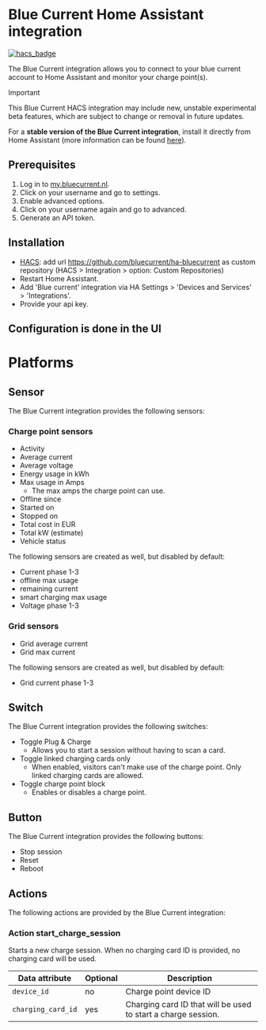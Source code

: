 # Blue Current Home Assistant integration

[![hacs_badge](https://img.shields.io/badge/HACS-Custom-41BDF5.svg?style=for-the-badge)](https://github.com/hacs/integration)

The Blue Current integration allows you to connect to your blue current account to Home Assistant and monitor your charge point(s).

> [!IMPORTANT]
> This Blue Current HACS integration may include new, unstable experimental beta features, which are subject to change or removal in future updates.
>
> For a **stable version of the Blue Current integration**, install it directly from Home Assistant (more information can be found [here](https://www.home-assistant.io/integrations/blue_current/)).

## Prerequisites
1. Log in to [my.bluecurrent.nl](https://my.bluecurrent.nl/).
2. Click on your username and go to settings.
3. Enable advanced options.
4. Click on your username again and go to advanced.
5. Generate an API token.


## Installation

-  [HACS](https://hacs.xyz/): add url https://github.com/bluecurrent/ha-bluecurrent as custom repository (HACS > Integration > option: Custom Repositories)
- Restart Home Assistant.
- Add 'Blue current' integration via HA Settings > 'Devices and Services' > 'Integrations'.
- Provide your api key.

## Configuration is done in the UI

# Platforms

## Sensor
The Blue Current integration provides the following sensors:
### Charge point sensors
- Activity
- Average current
- Average voltage
- Energy usage in kWh
- Max usage in Amps
  - The max amps the charge point can use.
- Offline since
- Started on
- Stopped on
- Total cost in EUR
- Total kW (estimate)
- Vehicle status

The following sensors are created as well, but disabled by default:
- Current phase 1-3
- offline max usage
- remaining current
- smart charging max usage
- Voltage phase 1-3
### Grid sensors
- Grid average current
- Grid max current

The following sensors are created as well, but disabled by default:
- Grid current phase 1-3

## Switch
The Blue Current integration provides the following switches:

- Toggle Plug & Charge
  - Allows you to start a session without having to scan a card.
- Toggle linked charging cards only
  - When enabled, visitors can't make use of the charge point. Only linked charging cards are allowed.
- Toggle charge point block
  - Enables or disables a charge point.

## Button
The Blue Current integration provides the following buttons:

- Stop session
- Reset
- Reboot

## Actions
The following actions are provided by the Blue Current integration:

### Action start_charge_session

Starts a new charge session. When no charging card ID is provided, no charging card will be used.

| Data attribute | Optional | Description |
| -------------- | -------- | ----------- |
| `device_id` | no | Charge point device ID |
| `charging_card_id` | yes | Charging card ID that will be used to start a charge session. |
